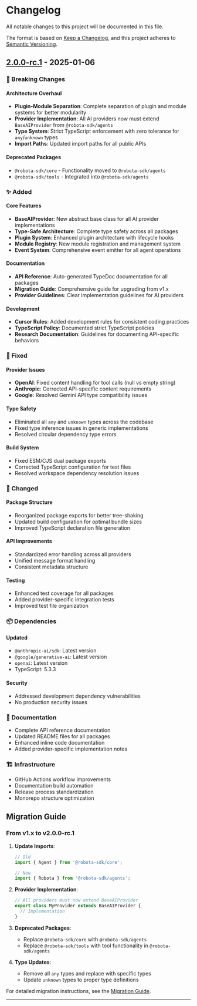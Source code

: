 # Changelog

All notable changes to this project will be documented in this file.

The format is based on [Keep a Changelog](https://keepachangelog.com/en/1.0.0/),
and this project adheres to [Semantic Versioning](https://semver.org/spec/v2.0.0.html).

## [2.0.0-rc.1] - 2025-01-06

### 🚨 Breaking Changes

#### Architecture Overhaul
- **Plugin-Module Separation**: Complete separation of plugin and module systems for better modularity
- **Provider Implementation**: All AI providers now must extend `BaseAIProvider` from `@robota-sdk/agents`
- **Type System**: Strict TypeScript enforcement with zero tolerance for `any`/`unknown` types
- **Import Paths**: Updated import paths for all public APIs

#### Deprecated Packages
- `@robota-sdk/core` - Functionality moved to `@robota-sdk/agents`
- `@robota-sdk/tools` - Integrated into `@robota-sdk/agents`

### ✨ Added

#### Core Features
- **BaseAIProvider**: New abstract base class for all AI provider implementations
- **Type-Safe Architecture**: Complete type safety across all packages
- **Plugin System**: Enhanced plugin architecture with lifecycle hooks
- **Module Registry**: New module registration and management system
- **Event System**: Comprehensive event emitter for all agent operations

#### Documentation
- **API Reference**: Auto-generated TypeDoc documentation for all packages
- **Migration Guide**: Comprehensive guide for upgrading from v1.x
- **Provider Guidelines**: Clear implementation guidelines for AI providers

#### Development
- **Cursor Rules**: Added development rules for consistent coding practices
- **TypeScript Policy**: Documented strict TypeScript policies
- **Research Documentation**: Guidelines for documenting API-specific behaviors

### 🐛 Fixed

#### Provider Issues
- **OpenAI**: Fixed content handling for tool calls (null vs empty string)
- **Anthropic**: Corrected API-specific content requirements
- **Google**: Resolved Gemini API type compatibility issues

#### Type Safety
- Eliminated all `any` and `unknown` types across the codebase
- Fixed type inference issues in generic implementations
- Resolved circular dependency type errors

#### Build System
- Fixed ESM/CJS dual package exports
- Corrected TypeScript configuration for test files
- Resolved workspace dependency resolution issues

### 🔧 Changed

#### Package Structure
- Reorganized package exports for better tree-shaking
- Updated build configuration for optimal bundle sizes
- Improved TypeScript declaration file generation

#### API Improvements
- Standardized error handling across all providers
- Unified message format handling
- Consistent metadata structure

#### Testing
- Enhanced test coverage for all packages
- Added provider-specific integration tests
- Improved test file organization

### 📦 Dependencies

#### Updated
- `@anthropic-ai/sdk`: Latest version
- `@google/generative-ai`: Latest version
- `openai`: Latest version
- TypeScript: 5.3.3

#### Security
- Addressed development dependency vulnerabilities
- No production security issues

### 📝 Documentation

- Complete API reference documentation
- Updated README files for all packages
- Enhanced inline code documentation
- Added provider-specific implementation notes

### 🏗️ Infrastructure

- GitHub Actions workflow improvements
- Documentation build automation
- Release process standardization
- Monorepo structure optimization

## Migration Guide

### From v1.x to v2.0.0-rc.1

1. **Update Imports**:
   ```typescript
   // Old
   import { Agent } from '@robota-sdk/core';
   
   // New
   import { Robota } from '@robota-sdk/agents';
   ```

2. **Provider Implementation**:
   ```typescript
   // All providers must now extend BaseAIProvider
   export class MyProvider extends BaseAIProvider {
     // Implementation
   }
   ```

3. **Deprecated Packages**:
   - Replace `@robota-sdk/core` with `@robota-sdk/agents`
   - Replace `@robota-sdk/tools` with tool functionality in `@robota-sdk/agents`

4. **Type Updates**:
   - Remove all `any` types and replace with specific types
   - Update `unknown` types to proper type definitions

For detailed migration instructions, see the [Migration Guide](./docs/migration-guide.md).

---

[2.0.0-rc.1]: https://github.com/woojubb/robota/releases/tag/v2.0.0-rc.1 